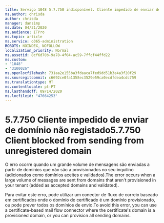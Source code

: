 ```yaml
---
title: Serviço 1048 5.7.750 indisponível. Cliente impedido de enviar de domínios não registados
ms.author: chrisda
author: chrisda
manager: dansimp
ms.date: 04/21/2020
ms.audience: ITPro
ms.topic: article
ms.service: o365-administration
ROBOTS: NOINDEX, NOFOLLOW
localization_priority: Normal
ms.assetid: 8cf6d70b-9a78-4f04-ac59-7ffcf44ffd22
ms.custom:
- "1048"
- "3100026"
ms.openlocfilehash: 731aa2e155ba3fdaaca7fed9dd51b3e4a3f20f29
ms.sourcegitcommit: c6692ce0fa1358ec3529e59ca0ecdfdea4cdc759
ms.translationtype: MT
ms.contentlocale: pt-PT
ms.lasthandoff: 09/14/2020
ms.locfileid: "47664253"
---
```

# <a name="57750-client-blocked-from-sending-from-unregistered-domain"></a><span data-ttu-id="0ed54-103">5.7.750 Cliente impedido de enviar de domínio não registado</span><span class="sxs-lookup"><span data-stu-id="0ed54-103">5.7.750 Client blocked from sending from unregistered domain</span></span>

<span data-ttu-id="0ed54-104">O erro ocorre quando um grande volume de mensagens são enviadas a partir de domínios que não são a provisionados no seu inquilino (adicionados como domínios aceites e validados).</span><span class="sxs-lookup"><span data-stu-id="0ed54-104">The error occurs when a large volume of messages are sent from domains that aren't provisioned in your tenant (added as accepted domains and validated).</span></span>

<span data-ttu-id="0ed54-105">Para evitar este erro, pode utilizar um conector de fluxo de correio baseado em certificados onde o domínio do certificado é um domínio provisionado, ou pode prever todos os domínios de envio.</span><span class="sxs-lookup"><span data-stu-id="0ed54-105">To avoid this error, you can use a certificate-based mail flow connector where the certificate's domain is a provisioned domain, or you can provision all sending domains.</span></span>
